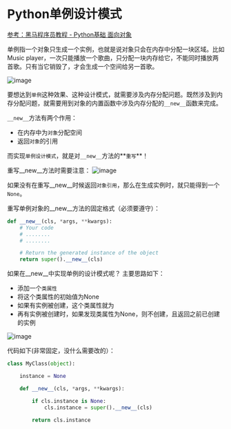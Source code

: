 # Python单例设计模式

[参考：黑马程序员教程 - Python基础 面向对象](http://yun.itheima.com/course/273.html)

单例指一个对象只生成一个实例，也就是说对象只会在内存中分配一块区域。比如Music player，一次只能播放一个歌曲，只分配一块内存给它，不能同时播放两首歌。只有当它销毁了，才会生成一个空间给另一首歌。

![image](https://user-images.githubusercontent.com/14041622/48303879-5a97b600-e54b-11e8-9379-2cf79761dfe7.png)

要想达到`单例`这种效果、这种设计模式，就需要涉及内存分配问题。既然涉及到内存分配问题，就需要用到对象的内置函数中涉及内存分配的`__new__`函数来完成。

`__new__`方法有两个作用：
- 在内存中为`对象`分配空间
- 返回`对象`的引用

而实现`单例设计模式`，就是对`__new__`方法的**`重写`**！

重写__new__方法时需要注意：
![image](https://user-images.githubusercontent.com/14041622/48303949-6d5eba80-e54c-11e8-94fb-a19c7d010fd9.png)

如果没有在重写__new__时候返回`对象引用`，那么在生成实例时，就只能得到一个`None`。

重写单例对象的__new__方法的固定格式（必须要遵守）：
```py
def __new__(cls, *args, **kwargs):
    # Your code
    # ........
    # ........

    # Return the generated instance of the object
    return super().__new__(cls)
```


如果在__new__中实现单例的设计模式呢？
主要思路如下：
- 添加一个`类属性`
- 将这个类属性的初始值为None
- 如果有实例被创建，这个类属性就为
- 再有实例被创建时，如果发现类属性为None，则不创建，且返回之前已创建的实例

![image](https://user-images.githubusercontent.com/14041622/48304051-deeb3880-e54d-11e8-96be-e49ce3294daf.png)

代码如下(非常固定，没什么需要改的）：
```py
class MyClass(object):

    instance = None

    def __new__(cls, *args, **kwargs):

        if cls.instance is None:
            cls.instance = super().__new__(cls)
            
        return cls.instance
```